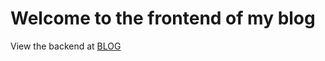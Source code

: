 <h1>Welcome to the frontend of my blog</h1>
<p>View the backend at <a href="https://github.com/EMMANUEL-SUNMBOLA/BLOG">BLOG</a></p>
